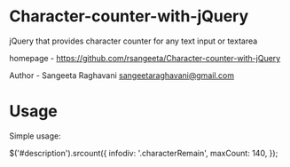 Character-counter-with-jQuery
=============================

jQuery that provides character counter for any text input or textarea

homepage - https://github.com/rsangeeta/Character-counter-with-jQuery

Author - Sangeeta Raghavani <sangeetaraghavani@gmail.com>

Usage
=======================
Simple usage:

$('#description').srcount({
        infodiv: '.characterRemain',
        maxCount: 140,
});
